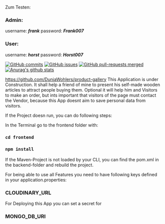 Zum Testen:

### Admin:      
username:  ***frank***
password: ***Frank007***
### User: 
username: ***horst***
password: ***Horst007***

[![GitHub commits](https://badgen.net/github/commits/DunjaWohlers/product-gallery)](https://github.com/DunjaWohlers/product-gallery/commit/)
[![GitHub issues](https://img.shields.io/github/issues/DunjaWohlers/product-gallery)](https://github.com/DunjaWohlers/product-gallery/issues/)
[![GitHub pull-requests merged](https://badgen.net/github/merged-prs/DunjaWohlers/product-gallery)](https://github.com/DunjaWohlers/product-gallery/pulls?q=is%3Amerged)
[![Anurag's github stats](https://github-readme-stats.vercel.app/api?username=DunjaWohlers&theme=blue-green)](https://github.com/DunjaWohlers/github-readme-stats)

https://github.com/DunjaWohlers/product-gallery
This Application is under Construction.
It shall help a friend of mine to present his self-made wooden articles to attract people buying them.
Optional it will help him and Visitors to make an order, but ints important that visitors of the page must contact the
Vendor,
because this App doesnt aim to save personal data from visitors.

If the Project doesn run, you can do following steps:

In the Terminal go to the frontend folder with:

### `cd frontend`

### `npm install`

If the Maven-Project is not loaded by your CLI, you can find the pom.xml in the backend-folder and rebuild the project.

For being able to use all Features you need to have following keys defined in your application.properties:

### CLOUDINARY_URL

For Deploying this App you can set a secret for

### MONGO_DB_URI
